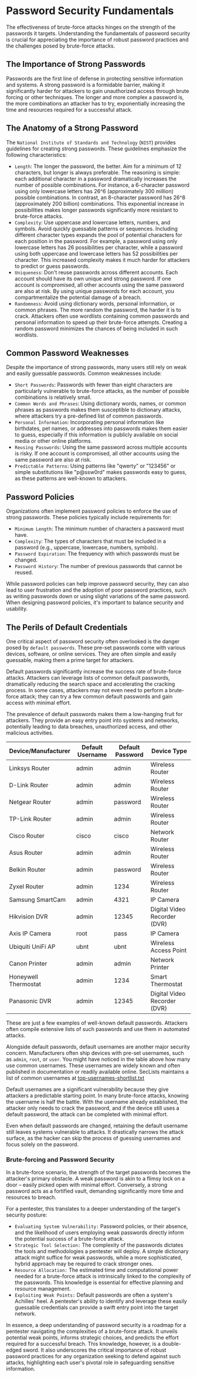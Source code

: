 # Password Security Fundamentals

The effectiveness of brute-force attacks hinges on the strength of the passwords it targets. Understanding the fundamentals of password security is crucial for appreciating the importance of robust password practices and the challenges posed by brute-force attacks.

## The Importance of Strong Passwords

Passwords are the first line of defense in protecting sensitive information and systems. A strong password is a formidable barrier, making it significantly harder for attackers to gain unauthorized access through brute forcing or other techniques. The longer and more complex a password is, the more combinations an attacker has to try, exponentially increasing the time and resources required for a successful attack.

## The Anatomy of a Strong Password

The `National Institute of Standards and Technology` (`NIST`) provides guidelines for creating strong passwords. These guidelines emphasize the following characteristics:

* `Length`: The longer the password, the better. Aim for a minimum of 12 characters, but longer is always preferable. The reasoning is simple: each additional character in a password dramatically increases the number of possible combinations. For instance, a 6-character password using only lowercase letters has 26^6 (approximately 300 million) possible combinations. In contrast, an 8-character password has 26^8 (approximately 200 billion) combinations. This exponential increase in possibilities makes longer passwords significantly more resistant to brute-force attacks.
* `Complexity`: Use uppercase and lowercase letters, numbers, and symbols. Avoid quickly guessable patterns or sequences. Including different character types expands the pool of potential characters for each position in the password. For example, a password using only lowercase letters has 26 possibilities per character, while a password using both uppercase and lowercase letters has 52 possibilities per character. This increased complexity makes it much harder for attackers to predict or guess passwords.
* `Uniqueness`: Don't reuse passwords across different accounts. Each account should have its own unique and strong password. If one account is compromised, all other accounts using the same password are also at risk. By using unique passwords for each account, you compartmentalize the potential damage of a breach.
* `Randomness`: Avoid using dictionary words, personal information, or common phrases. The more random the password, the harder it is to crack. Attackers often use wordlists containing common passwords and personal information to speed up their brute-force attempts. Creating a random password minimizes the chances of being included in such wordlists.

## Common Password Weaknesses

Despite the importance of strong passwords, many users still rely on weak and easily guessable passwords. Common weaknesses include:

* `Short Passwords`: Passwords with fewer than eight characters are particularly vulnerable to brute-force attacks, as the number of possible combinations is relatively small.
* `Common Words and Phrases`: Using dictionary words, names, or common phrases as passwords makes them susceptible to dictionary attacks, where attackers try a pre-defined list of common passwords.
* `Personal Information`: Incorporating personal information like birthdates, pet names, or addresses into passwords makes them easier to guess, especially if this information is publicly available on social media or other online platforms.
* `Reusing Passwords`: Using the same password across multiple accounts is risky. If one account is compromised, all other accounts using the same password are also at risk.
* `Predictable Patterns`: Using patterns like "qwerty" or "123456" or simple substitutions like "p@ssw0rd" makes passwords easy to guess, as these patterns are well-known to attackers.

## Password Policies

Organizations often implement password policies to enforce the use of strong passwords. These policies typically include requirements for:

* `Minimum Length`: The minimum number of characters a password must have.
* `Complexity`: The types of characters that must be included in a password (e.g., uppercase, lowercase, numbers, symbols).
* `Password Expiration`: The frequency with which passwords must be changed.
* `Password History`: The number of previous passwords that cannot be reused.

While password policies can help improve password security, they can also lead to user frustration and the adoption of poor password practices, such as writing passwords down or using slight variations of the same password. When designing password policies, it's important to balance security and usability.

## The Perils of Default Credentials

One critical aspect of password security often overlooked is the danger posed by `default passwords`. These pre-set passwords come with various devices, software, or online services. They are often simple and easily guessable, making them a prime target for attackers.

Default passwords significantly increase the success rate of brute-force attacks. Attackers can leverage lists of common default passwords, dramatically reducing the search space and accelerating the cracking process. In some cases, attackers may not even need to perform a brute-force attack; they can try a few common default passwords and gain access with minimal effort.

The prevalence of default passwords makes them a low-hanging fruit for attackers. They provide an easy entry point into systems and networks, potentially leading to data breaches, unauthorized access, and other malicious activities.

| Device/Manufacturer  | Default Username | Default Password | Device Type                  |
| -------------------- | ---------------- | ---------------- | ---------------------------- |
| Linksys Router       | admin            | admin            | Wireless Router              |
| D-Link Router        | admin            | admin            | Wireless Router              |
| Netgear Router       | admin            | password         | Wireless Router              |
| TP-Link Router       | admin            | admin            | Wireless Router              |
| Cisco Router         | cisco            | cisco            | Network Router               |
| Asus Router          | admin            | admin            | Wireless Router              |
| Belkin Router        | admin            | password         | Wireless Router              |
| Zyxel Router         | admin            | 1234             | Wireless Router              |
| Samsung SmartCam     | admin            | 4321             | IP Camera                    |
| Hikvision DVR        | admin            | 12345            | Digital Video Recorder (DVR) |
| Axis IP Camera       | root             | pass             | IP Camera                    |
| Ubiquiti UniFi AP    | ubnt             | ubnt             | Wireless Access Point        |
| Canon Printer        | admin            | admin            | Network Printer              |
| Honeywell Thermostat | admin            | 1234             | Smart Thermostat             |
| Panasonic DVR        | admin            | 12345            | Digital Video Recorder (DVR) |

These are just a few examples of well-known default passwords. Attackers often compile extensive lists of such passwords and use them in automated attacks.

Alongside default passwords, default usernames are another major security concern. Manufacturers often ship devices with pre-set usernames, such as `admin`, `root`, or `user`. You might have noticed in the table above how many use common usernames. These usernames are widely known and often published in documentation or readily available online. SecLists maintains a list of common usernames at [top-usernames-shortlist.txt](https://github.com/danielmiessler/SecLists/blob/master/Usernames/top-usernames-shortlist.txt)

Default usernames are a significant vulnerability because they give attackers a predictable starting point. In many brute-force attacks, knowing the username is half the battle. With the username already established, the attacker only needs to crack the password, and if the device still uses a default password, the attack can be completed with minimal effort.

Even when default passwords are changed, retaining the default username still leaves systems vulnerable to attacks. It drastically narrows the attack surface, as the hacker can skip the process of guessing usernames and focus solely on the password.

### Brute-forcing and Password Security

In a brute-force scenario, the strength of the target passwords becomes the attacker's primary obstacle. A weak password is akin to a flimsy lock on a door – easily picked open with minimal effort. Conversely, a strong password acts as a fortified vault, demanding significantly more time and resources to breach.

For a pentester, this translates to a deeper understanding of the target's security posture:

* `Evaluating System Vulnerability:` Password policies, or their absence, and the likelihood of users employing weak passwords directly inform the potential success of a brute-force attack.
* `Strategic Tool Selection:` The complexity of the passwords dictates the tools and methodologies a pentester will deploy. A simple dictionary attack might suffice for weak passwords, while a more sophisticated, hybrid approach may be required to crack stronger ones.
* `Resource Allocation:` The estimated time and computational power needed for a brute-force attack is intrinsically linked to the complexity of the passwords. This knowledge is essential for effective planning and resource management.
* `Exploiting Weak Points:` Default passwords are often a system's Achilles' heel. A pentester's ability to identify and leverage these easily guessable credentials can provide a swift entry point into the target network.

In essence, a deep understanding of password security is a roadmap for a pentester navigating the complexities of a brute-force attack. It unveils potential weak points, informs strategic choices, and predicts the effort required for a successful breach. This knowledge, however, is a double-edged sword. It also underscores the critical importance of robust password practices for any organization seeking to defend against such attacks, highlighting each user's pivotal role in safeguarding sensitive information.
